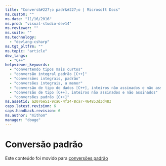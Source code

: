 ```yaml
---
title: "Convers&#227;o padr&#227;o | Microsoft Docs"
ms.custom: ""
ms.date: "11/16/2016"
ms.prod: "visual-studio-dev14"
ms.reviewer: ""
ms.suite: ""
ms.technology: 
  - "devlang-csharp"
ms.tgt_pltfrm: ""
ms.topic: "article"
dev_langs: 
  - "C++"
helpviewer_keywords: 
  - "convertendo tipos mais curtos"
  - "conversão integral padrão [C++]"
  - "conversões integrais, padrão"
  - "conversões integrais, a menor"
  - "conversão de tipo de dados [C++], inteiros não assinados e não assinados"
  - "conversão de tipo [C++], inteiros não assinados e não assinados"
  - "conversões padrão [C++]"
ms.assetid: a2076e51-9ca6-4f24-8ca7-464853d3d483
caps.latest.revision: 6
caps.handback.revision: 6
ms.author: "mithom"
manager: "douge"
---
```

# Convers&#227;o padr&#227;o
Este conteúdo foi movido para [conversões padrão](/visual-cpp/cpp/standard-conversions)